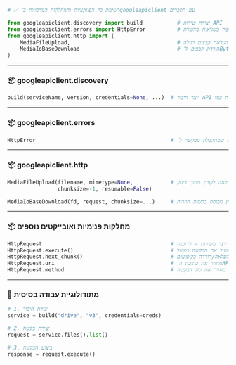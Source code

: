 ```python
# ✅ רשימת כל הפונקציות והמחלקות המרכזיות ב־googleapiclient עם הסברים

from googleapiclient.discovery import build           # יצירת שירות API
from googleapiclient.errors import HttpError          # טיפול בשגיאות מהשרת
from googleapiclient.http import (
    MediaFileUpload,                                  # העלאת קבצים רגילה
    MediaIoBaseDownload                               # הורדת קבצים ל־BytesIO
)
```

---

### 📦 googleapiclient.discovery

```python
build(serviceName, version, credentials=None, ...)  # יוצר חיבור API לשירות כמו YouTube, Drive וכו'
```

---

### 📦 googleapiclient.errors

```python
HttpError                                           # חריגה שמתקבלת מבקשה ל־API שנכשלה (כמו 403, 404)
```

---

### 📦 googleapiclient.http

```python
MediaFileUpload(filename, mimetype=None,            # יוצר אובייקט העלאה לקובץ מתוך דיסק
                chunksize=-1, resumable=False)

MediaIoBaseDownload(fd, request, chunksize=...)     # יוצר מנגנון להורדת קובץ מבוסס בקשות חוזרות (resumable)
```

---

### 📦 מחלקות פנימיות ואובייקטים נוספים

```python
HttpRequest                                         # כל בקשה שאתה יוצר בשירות – לדוגמה youtube.videos().insert(...) מחזירה את זה
HttpRequest.execute()                               # מפעיל את הבקשה בפועל
HttpRequest.next_chunk()                            # בשימוש בהעלאה/הורדה בקיטועים
HttpRequest.uri                                     # מחזיר את כתובת ה־API שנשלחה
HttpRequest.method                                  # מחזיר את סוג הבקשה ('GET', 'POST' וכו')
```

---

### 🧠 מתודולוגיית עבודה בסיסית

```python
# 1. יצירת חיבור
service = build("drive", "v3", credentials=creds)

# 2. יצירת בקשה
request = service.files().list()

# 3. ביצוע הבקשה
response = request.execute()
```

